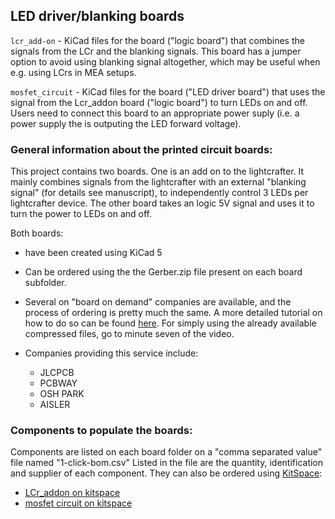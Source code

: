 ## LED driver/blanking boards

`lcr_add-on` - KiCad files for the board ("logic board") that combines the signals from the LCr and the blanking signals. This board has a jumper option to avoid using blanking signal altogether, which may be useful when e.g. using LCrs in MEA setups.

`mosfet_circuit` - KiCad files for the board ("LED driver board") that uses the signal from the Lcr_addon board ("logic board") to turn LEDs on and off. Users need to connect this board to an appropriate power suply (i.e. a power supply the is outputing the LED forward voltage).

### General information about the printed circuit boards:

This project contains two boards. One is an add on to the lightcrafter. It mainly combines signals from the lightcrafter with an external "blanking signal" (for details see manuscript), to independently control 3 LEDs per lightcrafter device. The other board takes an logic 5V signal and uses it to turn the power to LEDs on and off.

Both boards:

- have been created using KiCad 5
- Can be ordered using the the Gerber.zip file present on each board subfolder.
 - Several on "board on demand" companies are available, and the process of ordering is pretty much the same. A more detailed tutorial on how to do so can be found [here](https://www.youtube.com/watch?v=ENmDnoKs2hM). For simply using the already available compressed files, go to minute seven of the video.
 - Companies providing this service include:

   - JLCPCB
   - PCBWAY
   - OSH PARK
   - AISLER

### Components to populate the boards:

Components are listed on each board folder on a "comma separated value" file named "1-click-bom.csv" Listed in the file are the quantity, identification and supplier of each component. They can also be ordered using [KitSpace](kitspace.org):

 - [LCr_addon on kitspace](https://kitspace.org/boards/github.com/eulerlab/open-visual-stimulator/boards/lcr_add-on/)
 - [mosfet circuit on kitspace](https://kitspace.org/boards/github.com/eulerlab/open-visual-stimulator/boards/mosfet_circuit/)
